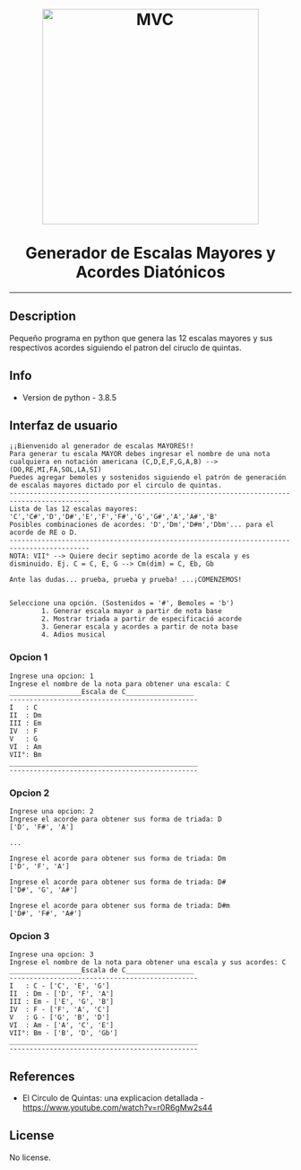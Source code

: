 <h1 align="center">
<br>
  <img src="https://images.squarespace-cdn.com/content/v1/56c240a0d51cd440f4c3f6ca/1605347300629-TR8LONJMS1YM7ZA6KNYA/circulo-de-quintas.jpg" alt="MVC" width="386" height="384">
<br>
<br>
Generador de Escalas Mayores y Acordes Diatónicos
</h1>

<hr />
<!-- @import "[TOC]" {cmd="toc" depthFrom=1 depthTo=6 orderedList=false} -->


## Description
Pequeño programa en python que genera las 12 escalas mayores y sus respectivos acordes siguiendo el patron del ciruclo de quintas. 

## Info

 - Version de python - 3.8.5

## Interfaz de usuario

```
¡¡Bienvenido al generador de escalas MAYORES!!
Para generar tu escala MAYOR debes ingresar el nombre de una nota cualquiera en notación americana (C,D,E,F,G,A,B) --> (DO,RE,MI,FA,SOL,LA,SI)
Puedes agregar bemoles y sostenidos siguiendo el patrón de generación de escalas mayores dictado por el circulo de quintas. 
------------------------------------------------------------------------------------------ 
Lista de las 12 escalas mayores: 'C','C#','D','D#','E','F','F#','G','G#','A','A#','B'  
Posibles combinaciones de acordes: 'D','Dm','D#m','Dbm'... para el acorde de RE o D. 
------------------------------------------------------------------------------------------ 
NOTA: VII° --> Quiere decir septimo acorde de la escala y es disminuido. Ej. C = C, E, G --> Cm(dim) = C, Eb, Gb

Ante las dudas... prueba, prueba y prueba! ...¡COMENZEMOS!


Seleccione una opción. (Sostenidos = '#', Bemoles = 'b')
        1. Generar escala mayor a partir de nota base
        2. Mostrar triada a partir de especificació acorde
        3. Generar escala y acordes a partir de nota base 
        4. Adios musical
```

### Opcion 1
```
Ingrese una opcion: 1
Ingrese el nombre de la nota para obtener una escala: C
__________________Escala de C_________________
-----------------------------------------------
I   : C
II  : Dm
III : Em
IV  : F
V   : G
VI  : Am
VII°: Bm
_______________________________________________
-----------------------------------------------
```

### Opcion 2
```
Ingrese una opcion: 2
Ingrese el acorde para obtener sus forma de triada: D
['D', 'F#', 'A']

...

Ingrese el acorde para obtener sus forma de triada: Dm
['D', 'F', 'A']

Ingrese el acorde para obtener sus forma de triada: D#
['D#', 'G', 'A#']

Ingrese el acorde para obtener sus forma de triada: D#m
['D#', 'F#', 'A#']
```

### Opcion 3
```
Ingrese una opcion: 3
Ingrese el nombre de la nota para obtener una escala y sus acordes: C
__________________Escala de C_________________
-----------------------------------------------
I   : C - ['C', 'E', 'G']
II  : Dm - ['D', 'F', 'A']
III : Em - ['E', 'G', 'B']
IV  : F - ['F', 'A', 'C']
V   : G - ['G', 'B', 'D']
VI  : Am - ['A', 'C', 'E']
VII°: Bm - ['B', 'D', 'Gb']
_______________________________________________
-----------------------------------------------
```

## References
 - El Circulo de Quintas: una explicacion detallada - https://www.youtube.com/watch?v=r0R6gMw2s44 

## License
No license.
